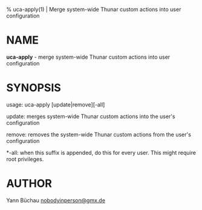 % uca-apply(1) | Merge system-wide Thunar custom actions into user configuration

NAME
====


**uca-apply** - merge system-wide Thunar custom actions into user configuration

SYNOPSIS
========

usage: uca-apply [update|remove][-all]

update: merges system-wide Thunar custom actions into the user's configuration

remove: removes the system-wide Thunar custom actions from the user's
configuration

\*-all: when this suffix is appended, do this for every user. This might require
root privileges.

AUTHOR
======


Yann Büchau <nobodyinperson@gmx.de>


